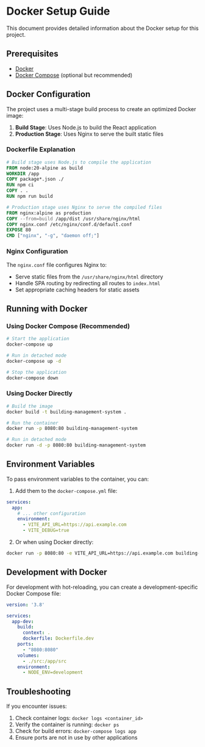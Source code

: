 
# Docker Setup Guide

This document provides detailed information about the Docker setup for this project.

## Prerequisites

- [Docker](https://docs.docker.com/get-docker/)
- [Docker Compose](https://docs.docker.com/compose/install/) (optional but recommended)

## Docker Configuration

The project uses a multi-stage build process to create an optimized Docker image:

1. **Build Stage**: Uses Node.js to build the React application
2. **Production Stage**: Uses Nginx to serve the built static files

### Dockerfile Explanation

```dockerfile
# Build stage uses Node.js to compile the application
FROM node:20-alpine as build
WORKDIR /app
COPY package*.json ./
RUN npm ci
COPY . .
RUN npm run build

# Production stage uses Nginx to serve the compiled files
FROM nginx:alpine as production
COPY --from=build /app/dist /usr/share/nginx/html
COPY nginx.conf /etc/nginx/conf.d/default.conf
EXPOSE 80
CMD ["nginx", "-g", "daemon off;"]
```

### Nginx Configuration

The `nginx.conf` file configures Nginx to:
- Serve static files from the `/usr/share/nginx/html` directory
- Handle SPA routing by redirecting all routes to `index.html`
- Set appropriate caching headers for static assets

## Running with Docker

### Using Docker Compose (Recommended)

```bash
# Start the application
docker-compose up

# Run in detached mode
docker-compose up -d

# Stop the application
docker-compose down
```

### Using Docker Directly

```bash
# Build the image
docker build -t building-management-system .

# Run the container
docker run -p 8080:80 building-management-system

# Run in detached mode
docker run -d -p 8080:80 building-management-system
```

## Environment Variables

To pass environment variables to the container, you can:

1. Add them to the `docker-compose.yml` file:
```yaml
services:
  app:
    # ... other configuration
    environment:
      - VITE_API_URL=https://api.example.com
      - VITE_DEBUG=true
```

2. Or when using Docker directly:
```bash
docker run -p 8080:80 -e VITE_API_URL=https://api.example.com building-management-system
```

## Development with Docker

For development with hot-reloading, you can create a development-specific Docker Compose file:

```yaml
version: '3.8'

services:
  app-dev:
    build:
      context: .
      dockerfile: Dockerfile.dev
    ports:
      - "8080:8080"
    volumes:
      - ./src:/app/src
    environment:
      - NODE_ENV=development
```

## Troubleshooting

If you encounter issues:

1. Check container logs: `docker logs <container_id>`
2. Verify the container is running: `docker ps`
3. Check for build errors: `docker-compose logs app`
4. Ensure ports are not in use by other applications
